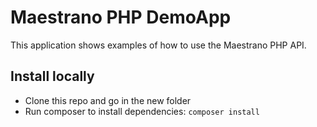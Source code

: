 # Maestrano PHP DemoApp

This application shows examples of how to use the Maestrano PHP API.

## Install locally

* Clone this repo and go in the new folder
* Run composer to install dependencies:
```composer install```
